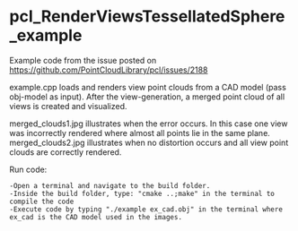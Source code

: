 # pcl_RenderViewsTessellatedSphere_example

Example code from the issue posted on https://github.com/PointCloudLibrary/pcl/issues/2188

example.cpp loads and renders view point clouds from a CAD model (pass obj-model as input). After the view-generation, a merged point cloud of all views is created and visualized.

merged_clouds1.jpg illustrates when the error occurs. In this case one view was incorrectly rendered where almost all points lie in the same plane. merged_clouds2.jpg illustrates when no distortion occurs and all view point clouds are correctly rendered.

Run code:

	-Open a terminal and navigate to the build folder.
	-Inside the build folder, type: "cmake ..;make" in the terminal to compile the code 
	-Execute code by typing "./example ex_cad.obj" in the terminal where ex_cad is the CAD model used in the images.  
	
	
	


